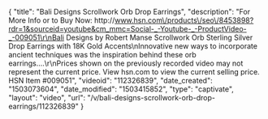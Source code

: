{
    "title": "Bali Designs Scrollwork Orb Drop Earrings",
    "description": "For More Info or to Buy Now: http:\/\/www.hsn.com\/products\/seo\/8453898?rdr=1&sourceid=youtube&cm_mmc=Social-_-Youtube-_-ProductVideo-_-009051\r\nBali Designs by Robert Manse Scrollwork Orb Sterling Silver Drop Earrings with 18K Gold Accents\nInnovative new ways to incorporate ancient techniques was the inspiration behind these orb earrings....\r\nPrices shown on the previously recorded video may not represent the current price.  View hsn.com to view the current selling price. HSN Item #009051",
    "videoid": "112326839",
    "date_created": "1503073604",
    "date_modified": "1503415852",
    "type": "captivate",
    "layout": "video",
    "url": "\/v\/bali-designs-scrollwork-orb-drop-earrings\/112326839"
}